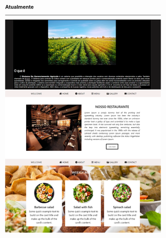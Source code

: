 ### Atualmente
***
![Começo](https://github.com/AlexDeSaran/Restaurante/blob/main/images/Capturar1.PNG)
![Começo](https://github.com/AlexDeSaran/Restaurante/blob/main/images/Capturar2.PNG)
![Começo](https://github.com/AlexDeSaran/Restaurante/blob/main/images/Capturar3.PNG)
